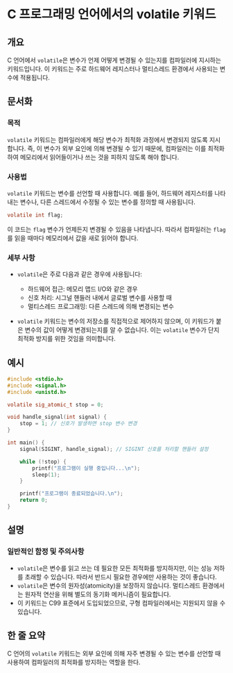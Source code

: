 <!--
Meta Description: # C 프로그래밍 언어에서의 volatile 키워드 ## 개요 C 언어에서 `volatile`은 변수가 언제 어떻게 변경될 수 있는지를 컴파일러에 지시하는 키워드입니다. 이 키워드는 주로 하드웨어 레지스터나 멀티스레드 환경에서 사용되는 변수에 적용됩니다. ## 문서화 ...
Meta Keywords: volatile, 키워드는, 변수가, 변수를, 변경될
-->

# C 프로그래밍 언어에서의 volatile 키워드

## 개요
C 언어에서 `volatile`은 변수가 언제 어떻게 변경될 수 있는지를 컴파일러에 지시하는 키워드입니다. 이 키워드는 주로 하드웨어 레지스터나 멀티스레드 환경에서 사용되는 변수에 적용됩니다.

## 문서화
### 목적
`volatile` 키워드는 컴파일러에게 해당 변수가 최적화 과정에서 변경되지 않도록 지시합니다. 즉, 이 변수가 외부 요인에 의해 변경될 수 있기 때문에, 컴파일러는 이를 최적화하여 메모리에서 읽어들이거나 쓰는 것을 피하지 않도록 해야 합니다.

### 사용법
`volatile` 키워드는 변수를 선언할 때 사용합니다. 예를 들어, 하드웨어 레지스터를 나타내는 변수나, 다른 스레드에서 수정될 수 있는 변수를 정의할 때 사용됩니다. 

```c
volatile int flag;
```

이 코드는 `flag` 변수가 언제든지 변경될 수 있음을 나타냅니다. 따라서 컴파일러는 `flag`를 읽을 때마다 메모리에서 값을 새로 읽어야 합니다.

### 세부 사항
- `volatile`은 주로 다음과 같은 경우에 사용됩니다:
  - 하드웨어 접근: 메모리 맵드 I/O와 같은 경우
  - 신호 처리: 시그널 핸들러 내에서 글로벌 변수를 사용할 때
  - 멀티스레드 프로그래밍: 다른 스레드에 의해 변경되는 변수

- `volatile` 키워드는 변수의 저장소를 직접적으로 제어하지 않으며, 이 키워드가 붙은 변수의 값이 어떻게 변경되는지를 알 수 없습니다. 이는 `volatile` 변수가 단지 최적화 방지를 위한 것임을 의미합니다.

## 예시
```c
#include <stdio.h>
#include <signal.h>
#include <unistd.h>

volatile sig_atomic_t stop = 0;

void handle_signal(int signal) {
    stop = 1; // 신호가 발생하면 stop 변수 변경
}

int main() {
    signal(SIGINT, handle_signal); // SIGINT 신호를 처리할 핸들러 설정

    while (!stop) {
        printf("프로그램이 실행 중입니다...\n");
        sleep(1);
    }

    printf("프로그램이 종료되었습니다.\n");
    return 0;
}
```

## 설명
### 일반적인 함정 및 주의사항
- `volatile`은 변수를 읽고 쓰는 데 필요한 모든 최적화를 방지하지만, 이는 성능 저하를 초래할 수 있습니다. 따라서 반드시 필요한 경우에만 사용하는 것이 좋습니다.
- `volatile`은 변수의 원자성(atomicity)을 보장하지 않습니다. 멀티스레드 환경에서는 원자적 연산을 위해 별도의 동기화 메커니즘이 필요합니다.
- 이 키워드는 C99 표준에서 도입되었으므로, 구형 컴파일러에서는 지원되지 않을 수 있습니다.

## 한 줄 요약
C 언어의 `volatile` 키워드는 외부 요인에 의해 자주 변경될 수 있는 변수를 선언할 때 사용하여 컴파일러의 최적화를 방지하는 역할을 한다.